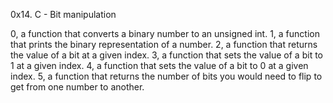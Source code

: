 0x14. C - Bit manipulation

0, a function that converts a binary number to an unsigned int.
1, a function that prints the binary representation of a number.
2, a function that returns the value of a bit at a given index.
3, a function that sets the value of a bit to 1 at a given index.
4, a function that sets the value of a bit to 0 at a given index.
5, a function that returns the number of bits you would need to
   flip to get from one number to another.